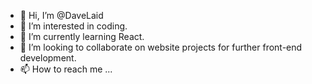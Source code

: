 - 👋 Hi, I’m @DaveLaid
- 👀 I’m interested in coding.
- 🌱 I’m currently learning React.
- 💞️ I’m looking to collaborate on website projects for further front-end development.
- 📫 How to reach me ...
